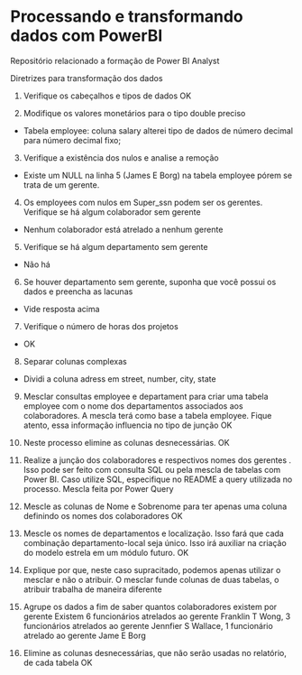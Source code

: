 # Processando e transformando dados com PowerBI #

Repositório relacionado a formação de Power BI Analyst

Diretrizes para transformação dos dados

1. Verifique os cabeçalhos e tipos de dados
OK

2. Modifique os valores monetários para o tipo double preciso
- Tabela employee: coluna salary alterei tipo de dados de número decimal para número decimal fixo;

3. Verifique a existência dos nulos e analise a remoção
- Existe um NULL na linha 5 (James E Borg) na tabela employee pórem se trata de um gerente.

4. Os employees com nulos em Super_ssn podem ser os gerentes. Verifique se há algum colaborador sem gerente
- Nenhum colaborador está atrelado a nenhum gerente

5. Verifique se há algum departamento sem gerente
- Não há

6. Se houver departamento sem gerente, suponha que você possui os dados e preencha as lacunas
- Vide resposta acima

7. Verifique o número de horas dos projetos
- OK 

8. Separar colunas complexas
- Dividi a coluna adress em street, number, city, state 

9. Mesclar consultas employee e departament para criar uma tabela employee com o nome dos departamentos associados aos colaboradores. A mescla terá como base a tabela employee. Fique atento, essa informação influencia no tipo de junção
OK

10. Neste processo elimine as colunas desnecessárias.
OK

11. Realize a junção dos colaboradores e respectivos nomes dos gerentes . Isso pode ser feito com consulta SQL ou pela mescla de tabelas com Power BI. Caso utilize SQL, especifique no README a query utilizada no processo.
Mescla feita por Power Query

12. Mescle as colunas de Nome e Sobrenome para ter apenas uma coluna definindo os nomes dos colaboradores
OK 

13. Mescle os nomes de departamentos e localização. Isso fará que cada combinação departamento-local seja único. Isso irá auxiliar na criação do modelo estrela em um módulo futuro.
OK

14. Explique por que, neste caso supracitado, podemos apenas utilizar o mesclar e não o atribuir.
O mesclar funde colunas de duas tabelas, o atribuir trabalha de maneira diferente

15. Agrupe os dados a fim de saber quantos colaboradores existem por gerente
Existem 6 funcionários atrelados ao gerente Franklin T Wong, 3 funcionários atrelados ao gerente Jennfier S Wallace, 1 funcionário atrelado ao gerente Jame E Borg

16. Elimine as colunas desnecessárias, que não serão usadas no relatório, de cada tabela
OK
